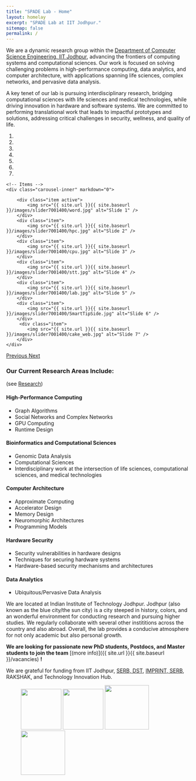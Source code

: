 ```yaml
---
title: "SPADE Lab - Home"
layout: homelay
excerpt: "SPADE Lab at IIT Jodhpur."
sitemap: false
permalink: /
---
```


We are a dynamic research group within the [Department of Computer Science Engineering, IIT Jodhpur](http://cse.iitj.ac.in/), advancing the frontiers of computing systems and computational sciences. Our work is focused on solving challenging problems in high-performance computing, data analytics, and computer architecture, with applications spanning life sciences, complex networks, and pervasive data analysis.

A key tenet of our lab is pursuing interdisciplinary research, bridging computational sciences with life sciences and medical technologies, while driving innovation in hardware and software systems. We are committed to performing translational work that leads to impactful prototypes and solutions, addressing critical challenges in security, wellness, and quality of life.

<div markdown="0" id="carousel" class="carousel slide" data-ride="carousel" data-interval="5000" data-pause="hover" >
    <!-- Menu -->
    <ol class="carousel-indicators">
        <li data-target="#carousel" data-slide-to="0" class="active"></li>
        <li data-target="#carousel" data-slide-to="1"></li>
        <li data-target="#carousel" data-slide-to="2"></li>
        <li data-target="#carousel" data-slide-to="3"></li>
        <li data-target="#carousel" data-slide-to="4"></li>
        <li data-target="#carousel" data-slide-to="5"></li>
        <li data-target="#carousel" data-slide-to="6"></li>
    </ol>

    <!-- Items -->
    <div class="carousel-inner" markdown="0">

        <div class="item active">
            <img src="{{ site.url }}{{ site.baseurl }}/images/slider7001400/word.jpg" alt="Slide 1" />
        </div>
        <div class="item">
            <img src="{{ site.url }}{{ site.baseurl }}/images/slider7001400/hpc.jpg" alt="Slide 2" />
        </div>
        <div class="item">
            <img src="{{ site.url }}{{ site.baseurl }}/images/slider7001400/cpu.jpg" alt="Slide 3" />
        </div>
        <div class="item">
            <img src="{{ site.url }}{{ site.baseurl }}/images/slider7001400/stt.jpg" alt="Slide 4" />
        </div>
        <div class="item">
            <img src="{{ site.url }}{{ site.baseurl }}/images/slider7001400/lab.jpg" alt="Slide 5" />
        </div>
        <div class="item">
            <img src="{{ site.url }}{{ site.baseurl }}/images/slider7001400/SmartTipSide.jpg" alt="Slide 6" />
        </div>       
         <div class="item">
            <img src="{{ site.url }}{{ site.baseurl }}/images/slider7001400/cake_web.jpg" alt="Slide 7" />
        </div>
    </div>
  <a class="left carousel-control" href="#carousel" role="button" data-slide="prev">
    <span class="glyphicon glyphicon-chevron-left" aria-hidden="true"></span>
    <span class="sr-only">Previous</span>
  </a>
  <a class="right carousel-control" href="#carousel" role="button" data-slide="next">
    <span class="glyphicon glyphicon-chevron-right" aria-hidden="true"></span>
    <span class="sr-only">Next</span>
  </a>
</div>

### **Our Current Research Areas Include:**
(see [Research](research))

#### **High-Performance Computing**
- Graph Algorithms  
- Social Networks and Complex Networks  
- GPU Computing  
- Runtime Design  

#### **Bioinformatics and Computational Sciences**
- Genomic Data Analysis  
- Computational Sciences  
- Interdisciplinary work at the intersection of life sciences, computational sciences, and medical technologies  

#### **Computer Architecture**
- Approximate Computing  
- Accelerator Design  
- Memory Design  
- Neuromorphic Architectures  
- Programming Models  

#### **Hardware Security**
- Security vulnerabilities in hardware designs
- Techniques for securing hardware systems
- Hardware-based security mechanisms and architectures

#### **Data Analytics**
- Ubiquitous/Pervasive Data Analysis

  
We are located at Indian Institute of Technology Jodhpur. Jodhpur (also known as the blue city/the sun city) is a city steeped in history, colors, and an wonderful environment for conducting research and pursuing higher studies. We regularly collaborate with several other instititions across the country and also abroad. Overall, the lab provides a conducive atmosphere for not only academic but also personal growth.

 **We are  looking for passionate new PhD students, Postdocs, and Master students to join the team** [(more info)]({{ site.url }}{{ site.baseurl }}/vacancies) **!**


We are grateful for funding from IIT Jodhpur, [SERB, DST](www.serb.gov.in), [IMPRINT, SERB](http://www.imprint-2.in), RAKSHAK, and Technology Innovation Hub.

<figure class="fourth">
  <img src="{{ site.url }}{{ site.baseurl }}/images/logopic/IITJ_COLOURED.png" style="width: 110px">
  <img src="{{ site.url }}{{ site.baseurl }}/images/logopic/Logo_serb.png" style="width: 110px">
  <img src="{{ site.url }}{{ site.baseurl }}/images/logopic/Logo_imprint.png" style="width: 120px">
  <img src="{{ site.url }}{{ site.baseurl }}/images/logopic/Logo_dst.jpg" style="width: 120px">
</figure>
